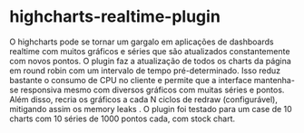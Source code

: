 # highcharts-realtime-plugin
O highcharts pode se tornar um gargalo em aplicações de dashboards realtime com muitos gráficos e séries que são atualizados constantemente com novos pontos. O plugin faz a atualização de todos os charts da página em round robin com um intervalo de tempo pré-determinado. Isso reduz bastante o consumo de CPU no cliente e permite que a interface mantenha-se responsiva mesmo com diversos gráficos com muitas séries e pontos. Além disso, recria os gráficos a cada N ciclos de redraw (configurável), mitigando assim os memory leaks . O plugin foi testado para um case de 10 charts com 10 séries de 1000 pontos cada, com stock chart.
